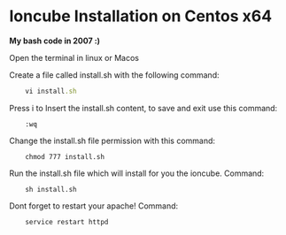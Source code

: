 # Ioncube Installation on Centos x64

<b>My bash code in 2007 :)</b>

Open the terminal in linux or Macos

Create a file called install.sh with the following command:

```ruby
    vi install.sh
```

Press i to Insert the install.sh content, to save and exit use this command:

```
    :wq
```

Change the install.sh file permission with this command:

```
    chmod 777 install.sh
```

Run the install.sh file which will install for you the ioncube.
Command:

```
    sh install.sh
```

Dont forget to restart your apache!
Command:

```
    service restart httpd
```
